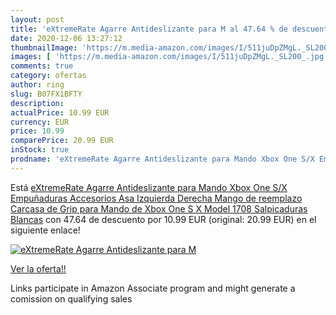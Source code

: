 ```yaml
---
layout: post
title: 'eXtremeRate Agarre Antideslizante para M al 47.64 % de descuento'
date: 2020-12-06 13:27:12
thumbnailImage: 'https://m.media-amazon.com/images/I/511juDpZMgL._SL200_.jpg'
images: [ 'https://m.media-amazon.com/images/I/511juDpZMgL._SL200_.jpg' ]
comments: true
category: ofertas
author: ring
slug: B07FX1BFTY
description:
actualPrice: 10.99 EUR
currency: EUR
price: 10.99
comparePrice: 20.99 EUR
inStock: true
prodname: 'eXtremeRate Agarre Antideslizante para Mando Xbox One S/X Empuñaduras Accesorios Asa Izquierda Derecha Mango de reemplazo Carcasa de Grip para Mando de Xbox One S X Model 1708  Salpicaduras Blancas'
---
```


Está [eXtremeRate Agarre Antideslizante para Mando Xbox One S/X Empuñaduras Accesorios Asa Izquierda Derecha Mango de reemplazo Carcasa de Grip para Mando de Xbox One S X Model 1708  Salpicaduras Blancas](https://www.amazon.es/dp/B07FX1BFTY/?tag=tolees-21) con 47.64 de descuento por 10.99 EUR (original: 20.99 EUR) en el siguiente enlace!

[![eXtremeRate Agarre Antideslizante para M](https://m.media-amazon.com/images/I/511juDpZMgL._SL200_.jpg)](https://www.amazon.es/dp/B07FX1BFTY/?tag=tolees-21)

[Ver la oferta!!](https://www.amazon.es/dp/B07FX1BFTY/?tag=tolees-21)

Links participate in Amazon Associate program and might generate a comission on qualifying sales


